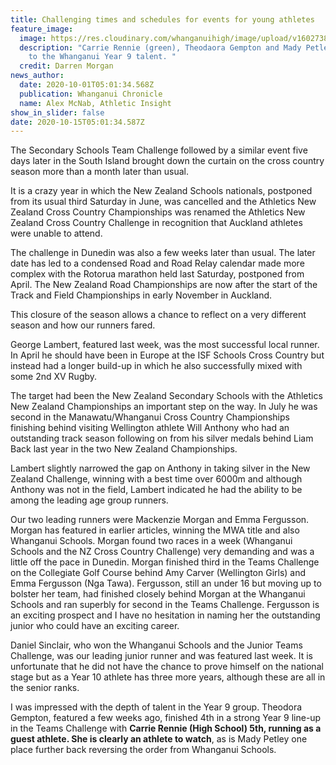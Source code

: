 ```yaml
---
title: Challenging times and schedules for events for young athletes
feature_image:
  image: https://res.cloudinary.com/whanganuihigh/image/upload/v1602738128/News/Carrie_Rennie._chron_1.10.20_photo_darren_morgan.jpg
  description: "Carrie Rennie (green), Theodaora Gempton and Mady Petley add depth
    to the Whanganui Year 9 talent. "
  credit: Darren Morgan
news_author:
  date: 2020-10-01T05:01:34.568Z
  publication: Whanganui Chronicle
  name: Alex McNab, Athletic Insight
show_in_slider: false
date: 2020-10-15T05:01:34.587Z
---
```

The Secondary Schools Team Challenge followed by a similar event five days later in the South Island brought down the curtain on the cross country season more than a month later than usual.

It is a crazy year in which the New Zealand Schools nationals, postponed from its usual third Saturday in June, was cancelled and the Athletics New Zealand Cross Country Championships was renamed the Athletics New Zealand Cross Country Challenge in recognition that Auckland athletes were unable to attend.

The challenge in Dunedin was also a few weeks later than usual. The later date has led to a condensed Road and Road Relay calendar made more complex with the Rotorua marathon held last Saturday, postponed from April. The New Zealand Road Championships are now after the start of the Track and Field Championships in early November in Auckland.

This closure of the season allows a chance to reflect on a very different season and how our runners fared.

George Lambert, featured last week, was the most successful local runner. In April he should have been in Europe at the ISF Schools Cross Country but instead had a longer build-up in which he also successfully mixed with some 2nd XV Rugby.

The target had been the New Zealand Secondary Schools with the Athletics New Zealand Championships an important step on the way. In July he was second in the Manawatu/Whanganui Cross Country Championships finishing behind visiting Wellington athlete Will Anthony who had an outstanding track season following on from his silver medals behind Liam Back last year in the two New Zealand Championships.

Lambert slightly narrowed the gap on Anthony in taking silver in the New Zealand Challenge, winning with a best time over 6000m and although Anthony was not in the field, Lambert indicated he had the ability to be among the leading age group runners.

Our two leading runners were Mackenzie Morgan and Emma Fergusson. Morgan has featured in earlier articles, winning the MWA title and also Whanganui Schools. Morgan found two races in a week (Whanganui Schools and the NZ Cross Country Challenge) very demanding and was a little off the pace in Dunedin. Morgan finished third in the Teams Challenge on the Collegiate Golf Course behind Amy Carver (Wellington Girls) and Emma Fergusson (Nga Tawa). Fergusson, still an under 16 but moving up to bolster her team, had finished closely behind Morgan at the Whanganui Schools and ran superbly for second in the Teams Challenge. Fergusson is an exciting prospect and I have no hesitation in naming her the outstanding junior who could have an exciting career.

Daniel Sinclair, who won the Whanganui Schools and the Junior Teams Challenge, was our leading junior runner and was featured last week. It is unfortunate that he did not have the chance to prove himself on the national stage but as a Year 10 athlete has three more years, although these are all in the senior ranks.

I was impressed with the depth of talent in the Year 9 group. Theodora Gempton, featured a few weeks ago, finished 4th in a strong Year 9 line-up in the Teams Challenge with **Carrie Rennie (High School) 5th, running as a guest athlete. She is clearly an athlete to watch**, as is Mady Petley one place further back reversing the order from Whanganui Schools.

